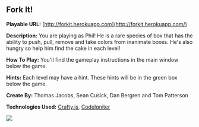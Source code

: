 ## Fork It!

**Playable URL:** [http://forkit.herokuapp.com](http://forkit.herokuapp.com/)

**Description:** You are playing as Phil! He is a rare species of box that has the ability to push, pull, remove and take colors from inanimate boxes. He's also hungry so help him find the cake in each level!

**How To Play:** You'll find the gameplay instructions in the main window below the game.

**Hints:** Each level may have a hint. These hints will be in the green box below the game.

**Create By:** Thomas Jacobs, Sean Cusick, Dan Bergren and Tom Patterson

**Technologies Used:** [Crafty.js](http://craftyjs.com/), [CodeIgniter](http://ellislab.com/codeigniter)

![](http://forkit.herokuapp.com/images/forkit.png)